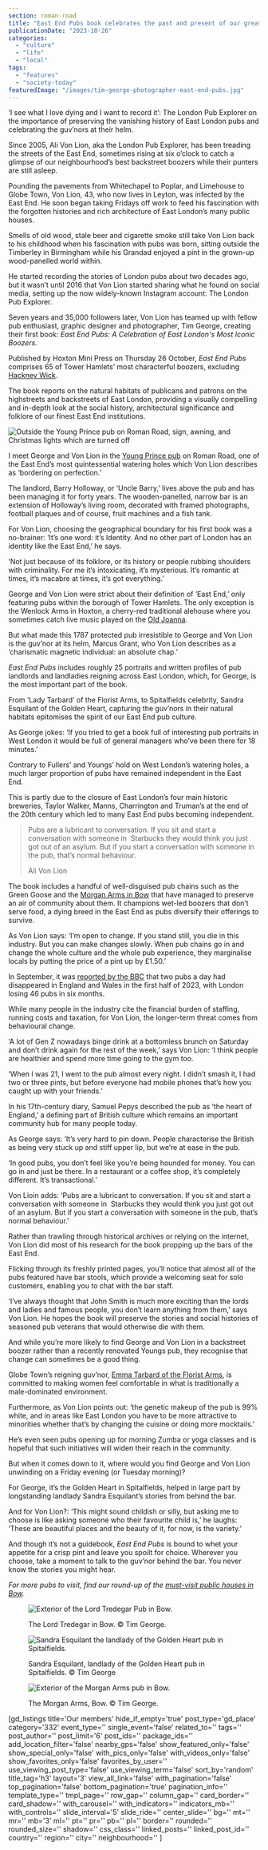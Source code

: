 ```yaml
---
section: roman-road
title: "East End Pubs book celebrates the past and present of our greatest boozers"
publicationDate: "2023-10-26"
categories: 
  - "culture"
  - "life"
  - "local"
tags: 
  - "features"
  - "society-today"
featuredImage: "/images/tim-george-photographer-east-end-pubs.jpg"
---
```


‘I see what I love dying and I want to record it’: The London Pub Explorer on the importance of preserving the vanishing history of East London pubs and celebrating the guv’nors at their helm. 

Since 2005, Ali Von Lion, aka the London Pub Explorer, has been treading the streets of the East End, sometimes rising at six o’clock to catch a glimpse of our neighbourhood’s best backstreet boozers while their punters are still asleep. 

Pounding the pavements from Whitechapel to Poplar, and Limehouse to Globe Town, Von Lion, 43, who now lives in Leyton, was infected by the East End. He soon began taking Fridays off work to feed his fascination with the forgotten histories and rich architecture of East London’s many public houses.   

Smells of old wood, stale beer and cigarette smoke still take Von Lion back to his childhood when his fascination with pubs was born, sitting outside the Timberley in Birmingham while his Grandad enjoyed a pint in the grown-up wood-panelled world within. 

He started recording the stories of London pubs about two decades ago, but it wasn’t until 2016 that Von Lion started sharing what he found on social media, setting up the now widely-known Instagram account: The London Pub Explorer. 

Seven years and 35,000 followers later, Von Lion has teamed up with fellow pub enthusiast, graphic designer and photographer, Tim George, creating their first book: _East End Pubs: A Celebration of East London's Most Iconic Boozers._

Published by Hoxton Mini Press on Thursday 26 October, _East End Pubs_ comprises 65 of Tower Hamlets’ most characterful boozers, excluding [Hackney Wick](https://romanroadlondon.com/hackney-wick-bars-restaurants-raves/). 

The book reports on the natural habitats of publicans and patrons on the highstreets and backstreets of East London, providing a visually compelling and in-depth look at the social history, architectural significance and folklore of our finest East End institutions. 

![Outside the Young Prince pub on Roman Road, sign, awning, and Christmas lights which are turned off](/images/Young-Prince-pub-1024x683.jpg)

I meet George and Von Lion in the [Young Prince pub](https://romanroadlondon.com/miles-kane-releases-troubled-son-music-video-young-prince-pub/) on Roman Road, one of the East End’s most quintessential watering holes which Von Lion describes as ‘bordering on perfection.’ 

The landlord, Barry Holloway, or ‘Uncle Barry,’ lives above the pub and has been managing it for forty years. The wooden-panelled, narrow bar is an extension of Holloway’s living room, decorated with framed photographs, football plaques and of course, fruit machines and a fish tank. 

For Von Lion, choosing the geographical boundary for his first book was a no-brainer: ‘It’s one word: it’s Identity. And no other part of London has an identity like the East End,’ he says. 

‘Not just because of its folklore, or its history or people rubbing shoulders with criminality. For me it’s intoxicating, it’s mysterious. It’s romantic at times, it’s macabre at times, it’s got everything.’

George and Von Lion were strict about their definition of ‘East End,’ only featuring pubs within the borough of Tower Hamlets. The only exception is the Wenlock Arms in Hoxton, a cherry-red traditional alehouse where you sometimes catch live music played on the [Old Joanna](https://romanroadlondon.com/cockney-rhyming-slang-history/).

But what made this 1787 protected pub irresistible to George and Von Lion is the guv’nor at its helm, Marcus Grant, who Von Lion describes as a ‘charismatic magnetic individual: an absolute chap.’

_East End Pubs_ includes roughly 25 portraits and written profiles of pub landlords and landladies reigning across East London, which, for George, is the most important part of the book.

From ‘Lady Tarbard’ of the Florist Arms, to Spitalfields celebrity, Sandra Esquilant of the Golden Heart, capturing the guv’nors in their natural habitats epitomises the spirit of our East End pub culture. 

As George jokes: ‘If you tried to get a book full of interesting pub portraits in West London it would be full of general managers who’ve been there for 18 minutes.’ 

Contrary to Fullers’ and Youngs’ hold on West London’s watering holes, a much larger proportion of pubs have remained independent in the East End. 

This is partly due to the closure of East London’s four main historic breweries, Taylor Walker, Manns, Charrington and Truman’s at the end of the 20th century which led to many East End pubs becoming independent. 

> Pubs are a lubricant to conversation. If you sit and start a conversation with someone in  Starbucks they would think you just got out of an asylum. But if you start a conversation with someone in the pub, that’s normal behaviour.
> 
> Ali Von Lion

The book includes a handful of well-disguised pub chains such as the Green Goose and the [Morgan Arms in Bow](https://romanroadlondon.com/welsh-street-names-mile-end-bow-charles-morgan/) that have managed to preserve an air of community about them. It champions wet-led boozers that don’t serve food, a dying breed in the East End as pubs diversify their offerings to survive. 

As Von Lion says: ‘I’m open to change. If you stand still, you die in this industry. But you can make changes slowly. When pub chains go in and change the whole culture and the whole pub experience, they marginalise locals by putting the price of a pint up by £1.50.’ 

In September, it was [reported by the BBC](https://www.bbc.co.uk/news/uk-66839984) that two pubs a day had disappeared in England and Wales in the first half of 2023, with London losing 46 pubs in six months. 

While many people in the industry cite the financial burden of staffing, running costs and taxation, for Von Lion, the longer-term threat comes from behavioural change. 

‘A lot of Gen Z nowadays binge drink at a bottomless brunch on Saturday and don’t drink again for the rest of the week,’ says Von Lion: ‘I think people are healthier and spend more time going to the gym too.

‘When I was 21, I went to the pub almost every night. I didn’t smash it, I had two or three pints, but before everyone had mobile phones that’s how you caught up with your friends.’ 

In his 17th-century diary, Samuel Pepys described the pub as ‘the heart of England,’ a defining part of British culture which remains an important community hub for many people today. 

As George says: ‘It’s very hard to pin down. People characterise the British as being very stuck up and stiff upper lip, but we’re at ease in the pub.

‘In good pubs, you don’t feel like you’re being hounded for money. You can go in and just be there. In a restaurant or a coffee shop, it’s completely different. It’s transactional.’

Von Lioin adds: ‘Pubs are a lubricant to conversation. If you sit and start a conversation with someone in  Starbucks they would think you just got out of an asylum. But if you start a conversation with someone in the pub, that’s normal behaviour.'

Rather than trawling through historical archives or relying on the internet, Von Lion did most of his research for the book propping up the bars of the East End.

Flicking through its freshly printed pages, you’ll notice that almost all of the pubs featured have bar stools, which provide a welcoming seat for solo customers, enabling you to chat with the bar staff. 

‘I’ve always thought that John Smith is much more exciting than the lords and ladies and famous people, you don’t learn anything from them,’ says Von Lion. He hopes the book will preserve the stories and social histories of seasoned pub veterans that would otherwise die with them. 

And while you’re more likely to find George and Von Lion in a backstreet boozer rather than a recently renovated Youngs pub, they recognise that change can sometimes be a good thing. 

Globe Town’s reigning guv’nor, [Emma Tarbard of the Florist Arms](https://romanroadlondon.com/emma-tarbard-florist-arms-pub-manager/), is committed to making women feel comfortable in what is traditionally a male-dominated environment. 

Furthermore, as Von Lion points out: ‘the genetic makeup of the pub is 99% white, and in areas like East London you have to be more attractive to minorities whether that’s by changing the cuisine or doing more mocktails.’ 

He’s even seen pubs opening up for morning Zumba or yoga classes and is hopeful that such initiatives will widen their reach in the community. 

But when it comes down to it, where would you find George and Von Lion unwinding on a Friday evening (or Tuesday morning)? 

For George, it’s the Golden Heart in Spitalfields, helped in large part by longstanding landlady Sandra Esquilant’s stories from behind the bar.  

And for Von Lion?: ‘This might sound childish or silly, but asking me to choose is like asking someone who their favourite child is,’ he laughs: ‘These are beautiful places and the beauty of it, for now, is the variety.’ 

And though it’s not a guidebook, _East End Pubs_ is bound to whet your appetite for a crisp pint and leave you spoilt for choice. Wherever you choose, take a moment to talk to the guv’nor behind the bar. You never know the stories you might hear. 

_For more pubs to visit, find our round-up of the_ [_must-visit public houses in Bow_](https://romanroadlondon.com/best-local-pubs/)_._ 

<figure>

![Exterior of the Lord Tredegar Pub in Bow.](/images/lord-tredegar-bow-exterior-1024x683.jpg)

<figcaption>

The Lord Tredegar in Bow. © Tim George.

</figcaption>

</figure>

<figure>

![Sandra Esquilant the landlady of the Golden Heart pub in Spitalfields.](/images/golden-heart-whitechapel-portrait-04-1024x683.jpg)

<figcaption>

Sandra Esquilant, landlady of the Golden Heart pub in Spitalfields. © Tim George

</figcaption>

</figure>

<figure>

![Exterior of the Morgan Arms pub in Bow.](/images/morgan-arms-bow-exterior-1024x683.jpg)

<figcaption>

The Morgan Arms, Bow. © Tim George.

</figcaption>

</figure>

\[gd\_listings title='Our members' hide\_if\_empty='true' post\_type='gd\_place' category='332' event\_type='' single\_event='false' related\_to='' tags='' post\_author='' post\_limit='6' post\_ids='' package\_ids='' add\_location\_filter='false' nearby\_gps='false' show\_featured\_only='false' show\_special\_only='false' with\_pics\_only='false' with\_videos\_only='false' show\_favorites\_only='false' favorites\_by\_user='' use\_viewing\_post\_type='false' use\_viewing\_term='false' sort\_by='random' title\_tag='h3' layout='3' view\_all\_link='false' with\_pagination='false' top\_pagination='false' bottom\_pagination='true' pagination\_info='' template\_type='' tmpl\_page='' row\_gap='' column\_gap='' card\_border='' card\_shadow='' with\_carousel='' with\_indicators='' indicators\_mb='' with\_controls='' slide\_interval='5' slide\_ride='' center\_slide='' bg='' mt='' mr='' mb='3' ml='' pt='' pr='' pb='' pl='' border='' rounded='' rounded\_size='' shadow='' css\_class='' linked\_posts='' linked\_post\_id='' country='' region='' city='' neighbourhood='' \]
